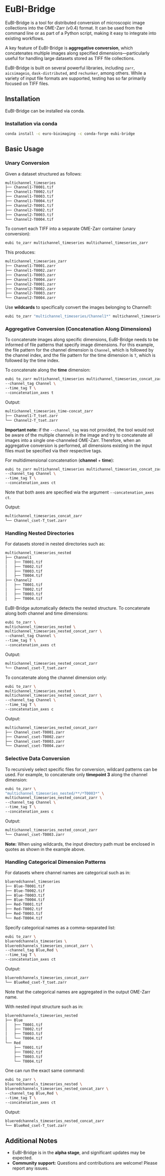 # EuBI-Bridge  

EuBI-Bridge is a tool for distributed conversion of microscopic image collections into the OME-Zarr (v0.4) format. It can be used from the command line or as part of a Python script, making it easy to integrate into existing workflows.  

A key feature of EuBI-Bridge is **aggregative conversion**, which concatenates multiple images along specified dimensions—particularly useful for handling large datasets stored as TIFF file collections.  

EuBI-Bridge is built on several powerful libraries, including `zarr`, `aicsimageio`, `dask-distributed`, and `rechunker`, among others. 
While a variety of input file formats are supported, testing has so far primarily focused on TIFF files.


## Installation

EuBI-Bridge can be installed via conda.

### Installation via conda

```bash
conda install -c euro-bioimaging -c conda-forge eubi-bridge
```



## Basic Usage  

### Unary Conversion  

Given a dataset structured as follows: 

```bash
multichannel_timeseries
├── Channel1-T0001.tif
├── Channel1-T0002.tif
├── Channel1-T0003.tif
├── Channel1-T0004.tif
├── Channel2-T0001.tif
├── Channel2-T0002.tif
├── Channel2-T0003.tif
└── Channel2-T0004.tif
```  

To convert each TIFF into a separate OME-Zarr container (unary conversion):  

```bash
eubi to_zarr multichannel_timeseries multichannel_timeseries_zarr
```  

This produces:  

```bash
multichannel_timeseries_zarr
├── Channel1-T0001.zarr
├── Channel1-T0002.zarr
├── Channel1-T0003.zarr
├── Channel1-T0004.zarr
├── Channel2-T0001.zarr
├── Channel2-T0002.zarr
├── Channel2-T0003.zarr
└── Channel2-T0004.zarr
```  

Use **wildcards** to specifically convert the images belonging to Channel1:

```bash
eubi to_zarr "multichannel_timeseries/Channel1*" multichannel_timeseries_channel1_zarr
```

### Aggregative Conversion (Concatenation Along Dimensions)  

To concatenate images along specific dimensions, EuBI-Bridge needs to be informed
of file patterns that specify image dimensions. For this example,
the file pattern for the channel dimension is `Channel`, which is followed by the channel index,
and the file pattern for the time dimension is `T`, which is followed by the time index.

To concatenate along the **time** dimension:

```bash
eubi to_zarr multichannel_timeseries multichannel_timeseries_concat_zarr \
--channel_tag Channel \
--time_tag T \
--concatenation_axes t
```  

Output:  

```bash
multichannel_timeseries_time-concat_zarr
├── Channel1-T_tset.zarr
└── Channel2-T_tset.zarr
```  

**Important note:** if the `--channel_tag` was not provided, the tool would not be aware
of the multiple channels in the image and try to concatenate all images into a single one-channeled OME-Zarr. Therefore, 
when an aggregative conversion is performed, all dimensions existing in the input files must be specified via their respective tags. 

For multidimensional concatenation (**channel** + **time**):

```bash
eubi to_zarr multichannel_timeseries multichannel_timeseries_concat_zarr \
--channel_tag Channel \
--time_tag T \
--concatenation_axes ct
```  

Note that both axes are specified wia the argument `--concatenation_axes ct`.

Output:

```bash
multichannel_timeseries_concat_zarr
└── Channel_cset-T_tset.zarr
```  

### Handling Nested Directories  

For datasets stored in nested directories such as:  

```bash
multichannel_timeseries_nested
├── Channel1
│   ├── T0001.tif
│   ├── T0002.tif
│   ├── T0003.tif
│   ├── T0004.tif
├── Channel2
│   ├── T0001.tif
│   ├── T0002.tif
│   ├── T0003.tif
│   ├── T0004.tif
```  

EuBI-Bridge automatically detects the nested structure. To concatenate along both channel and time dimensions:  

```bash
eubi to_zarr \
multichannel_timeseries_nested \
multichannel_timeseries_nested_concat_zarr \
--channel_tag Channel \
--time_tag T \
--concatenation_axes ct
```  

Output:  

```bash
multichannel_timeseries_nested_concat_zarr
└── Channel_cset-T_tset.zarr
```  

To concatenate along the channel dimension only:  

```bash
eubi to_zarr \
multichannel_timeseries_nested \
multichannel_timeseries_nested_concat_zarr \
--channel_tag Channel \
--time_tag T \
--concatenation_axes c
```  

Output:  

```bash
multichannel_timeseries_nested_concat_zarr
├── Channel_cset-T0001.zarr
├── Channel_cset-T0002.zarr
├── Channel_cset-T0003.zarr
└── Channel_cset-T0004.zarr
```  

### Selective Data Conversion    

To recursively select specific files for conversion, wildcard patterns can be used. 
For example, to concatenate only **timepoint 3** along the channel dimension:  

```bash
eubi to_zarr \
"multichannel_timeseries_nested/**/*T0003*" \
multichannel_timeseries_nested_concat_zarr \
--channel_tag Channel \
--time_tag T \
--concatenation_axes c
```  

Output:  

```bash
multichannel_timeseries_nested_concat_zarr
└── Channel_cset-T0003.zarr
```  

**Note:** When using wildcards, the input directory path must be enclosed 
in quotes as shown in the example above.  

### Handling Categorical Dimension Patterns  

For datasets where channel names are categorical such as in:

```bash
blueredchannel_timeseries
├── Blue-T0001.tif
├── Blue-T0002.tif
├── Blue-T0003.tif
├── Blue-T0004.tif
├── Red-T0001.tif
├── Red-T0002.tif
├── Red-T0003.tif
└── Red-T0004.tif
```

Specify categorical names as a comma-separated list:  

```bash
eubi to_zarr \
blueredchannels_timeseries \
blueredchannels_timeseries_concat_zarr \
--channel_tag Blue,Red \
--time_tag T \
--concatenation_axes ct
```  

Output:  

```bash
blueredchannels_timeseries_concat_zarr
└── BlueRed_cset-T_tset.zarr
```  

Note that the categorical names are aggregated in the output OME-Zarr name.  


With nested input structure such as in:  

```bash
blueredchannels_timeseries_nested
├── Blue
│   ├── T0001.tif
│   ├── T0002.tif
│   ├── T0003.tif
│   └── T0004.tif
└── Red
    ├── T0001.tif
    ├── T0002.tif
    ├── T0003.tif
    └── T0004.tif
```  

One can run the exact same command:

```bash
eubi to_zarr \
blueredchannels_timeseries_nested \
blueredchannels_timeseries_nested_concat_zarr \
--channel_tag Blue,Red \
--time_tag T \
--concatenation_axes ct
```  

Output:  

```bash
blueredchannels_timeseries_nested_concat_zarr
└── BlueRed_cset-T_tset.zarr
```

## Additional Notes

- EuBI-Bridge is in the **alpha stage**, and significant updates may be expected.
- **Community support:** Questions and contributions are welcome! Please report any issues.


